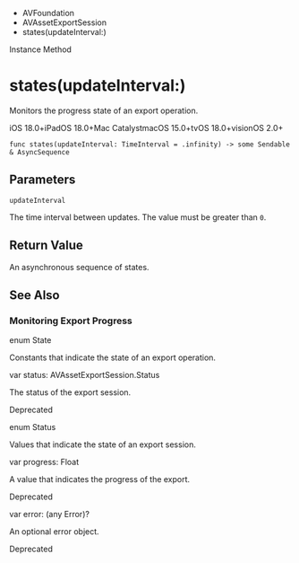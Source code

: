 

- AVFoundation
- AVAssetExportSession
-  states(updateInterval:) 

Instance Method

# states(updateInterval:)

Monitors the progress state of an export operation.

iOS 18.0+iPadOS 18.0+Mac CatalystmacOS 15.0+tvOS 18.0+visionOS 2.0+

``` source
func states(updateInterval: TimeInterval = .infinity) -> some Sendable & AsyncSequence
```

## Parameters 

`updateInterval`  

The time interval between updates. The value must be greater than `0`.

## Return Value

An asynchronous sequence of states.

## See Also

### Monitoring Export Progress

enum State

Constants that indicate the state of an export operation.

var status: AVAssetExportSession.Status

The status of the export session.

Deprecated

enum Status

Values that indicate the state of an export session.

var progress: Float

A value that indicates the progress of the export.

Deprecated

var error: (any Error)?

An optional error object.

Deprecated

